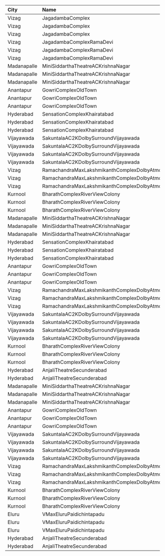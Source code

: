 | City        | Name                                                | Language |  Time | Type            | Price | Capacity | Booked |
| :---------- | :-------------------------------------------------- | :------- | ----: | :-------------- | ----: | -------: | -----: |
| Vizag       | JagadambaComplex                                    | Telugu   | 11:00 | DressCircle     |  112₹ |       82 |     53 |
| Vizag       | JagadambaComplex                                    | Telugu   | 11:00 | MiddleCircle    |   67₹ |       19 |     13 |
| Vizag       | JagadambaComplex                                    | Telugu   | 11:00 | FrontCircle     |   44₹ |       38 |     20 |
| Vizag       | JagadambaComplexRamaDevi                            | Telugu   | 11:00 | DressCircle     |  112₹ |      163 |    147 |
| Vizag       | JagadambaComplexRamaDevi                            | Telugu   | 11:00 | MiddleCircle    |   80₹ |       39 |     39 |
| Vizag       | JagadambaComplexRamaDevi                            | Telugu   | 11:00 | FrontCircle     |   60₹ |       76 |     76 |
| Madanapalle | MiniSiddarthaTheatreACKrishnaNagar                  | Telugu   | 11:00 | Reserved        |   70₹ |      210 |    105 |
| Madanapalle | MiniSiddarthaTheatreACKrishnaNagar                  | Telugu   | 11:00 | First           |   50₹ |      124 |     62 |
| Madanapalle | MiniSiddarthaTheatreACKrishnaNagar                  | Telugu   | 11:00 | Second          |   30₹ |       74 |     37 |
| Anantapur   | GowriComplexOldTown                                 | Telugu   | 11:15 | Platinum        |  110₹ |      244 |    140 |
| Anantapur   | GowriComplexOldTown                                 | Telugu   | 11:15 | Gold            |   70₹ |      134 |    134 |
| Anantapur   | GowriComplexOldTown                                 | Telugu   | 11:15 | Silver          |   30₹ |      106 |    106 |
| Hyderabad   | SensationComplexKhairatabad                         | Telugu   | 11:30 | EcstasyClass    |  150₹ |      156 |     52 |
| Hyderabad   | SensationComplexKhairatabad                         | Telugu   | 11:30 | ColosseumClass  |  150₹ |      145 |     53 |
| Hyderabad   | SensationComplexKhairatabad                         | Telugu   | 11:30 | AscropolisClass |   80₹ |      189 |     51 |
| Vijayawada  | SakuntalaAC2KDolbySurroundVijayawada                | Telugu   | 11:30 | Balcony         |  100₹ |      264 |    132 |
| Vijayawada  | SakuntalaAC2KDolbySurroundVijayawada                | Telugu   | 11:30 | FirstClass      |  100₹ |       44 |     22 |
| Vijayawada  | SakuntalaAC2KDolbySurroundVijayawada                | Telugu   | 11:30 | SecondClass     |   70₹ |       40 |     20 |
| Vijayawada  | SakuntalaAC2KDolbySurroundVijayawada                | Telugu   | 11:30 | ThirdClass      |   45₹ |      103 |     51 |
| Vizag       | RamachandraMaxLakshmikanthComplexDolbyAtmosGajuwaka | Telugu   | 11:30 | ReservedClass   |  112₹ |      192 |     96 |
| Vizag       | RamachandraMaxLakshmikanthComplexDolbyAtmosGajuwaka | Telugu   | 11:30 | FirstClass      |   67₹ |       38 |     19 |
| Vizag       | RamachandraMaxLakshmikanthComplexDolbyAtmosGajuwaka | Telugu   | 11:30 | SecondClass     |   44₹ |       57 |     28 |
| Kurnool     | BharathComplexRiverViewColony                       | Telugu   | 12:00 | FirstClass      |   70₹ |      242 |    122 |
| Kurnool     | BharathComplexRiverViewColony                       | Telugu   | 12:00 | SecondClass     |   50₹ |       76 |     38 |
| Kurnool     | BharathComplexRiverViewColony                       | Telugu   | 12:00 | ThirdClass      |   50₹ |       79 |     39 |
| Madanapalle | MiniSiddarthaTheatreACKrishnaNagar                  | Telugu   | 14:00 | Reserved        |   70₹ |      210 |    105 |
| Madanapalle | MiniSiddarthaTheatreACKrishnaNagar                  | Telugu   | 14:00 | First           |   50₹ |      124 |     62 |
| Madanapalle | MiniSiddarthaTheatreACKrishnaNagar                  | Telugu   | 14:00 | Second          |   30₹ |       74 |     37 |
| Hyderabad   | SensationComplexKhairatabad                         | Telugu   | 14:30 | EcstasyClass    |  150₹ |      156 |     52 |
| Hyderabad   | SensationComplexKhairatabad                         | Telugu   | 14:30 | ColosseumClass  |  150₹ |      145 |     53 |
| Hyderabad   | SensationComplexKhairatabad                         | Telugu   | 14:30 | AscropolisClass |   80₹ |      189 |     51 |
| Anantapur   | GowriComplexOldTown                                 | Telugu   | 14:30 | Platinum        |  110₹ |      244 |    140 |
| Anantapur   | GowriComplexOldTown                                 | Telugu   | 14:30 | Gold            |   70₹ |      134 |    134 |
| Anantapur   | GowriComplexOldTown                                 | Telugu   | 14:30 | Silver          |   30₹ |      106 |    106 |
| Vizag       | RamachandraMaxLakshmikanthComplexDolbyAtmosGajuwaka | Telugu   | 14:30 | ReservedClass   |  112₹ |      192 |     96 |
| Vizag       | RamachandraMaxLakshmikanthComplexDolbyAtmosGajuwaka | Telugu   | 14:30 | FirstClass      |   67₹ |       38 |     19 |
| Vizag       | RamachandraMaxLakshmikanthComplexDolbyAtmosGajuwaka | Telugu   | 14:30 | SecondClass     |   44₹ |       57 |     28 |
| Vijayawada  | SakuntalaAC2KDolbySurroundVijayawada                | Telugu   | 15:00 | Balcony         |  100₹ |      264 |    132 |
| Vijayawada  | SakuntalaAC2KDolbySurroundVijayawada                | Telugu   | 15:00 | FirstClass      |  100₹ |       44 |     22 |
| Vijayawada  | SakuntalaAC2KDolbySurroundVijayawada                | Telugu   | 15:00 | SecondClass     |   70₹ |       40 |     20 |
| Vijayawada  | SakuntalaAC2KDolbySurroundVijayawada                | Telugu   | 15:00 | ThirdClass      |   45₹ |      103 |     51 |
| Kurnool     | BharathComplexRiverViewColony                       | Telugu   | 15:00 | FirstClass      |   70₹ |      242 |    122 |
| Kurnool     | BharathComplexRiverViewColony                       | Telugu   | 15:00 | SecondClass     |   50₹ |       76 |     38 |
| Kurnool     | BharathComplexRiverViewColony                       | Telugu   | 15:00 | ThirdClass      |   50₹ |       79 |     39 |
| Hyderabad   | AnjaliTheatreSecunderabad                           | Telugu   | 18:00 | UpperBalcony    |  150₹ |       94 |     48 |
| Hyderabad   | AnjaliTheatreSecunderabad                           | Telugu   | 18:00 | LowerBalcony    |  100₹ |      299 |    194 |
| Madanapalle | MiniSiddarthaTheatreACKrishnaNagar                  | Telugu   | 18:00 | Reserved        |   70₹ |      210 |    105 |
| Madanapalle | MiniSiddarthaTheatreACKrishnaNagar                  | Telugu   | 18:00 | First           |   50₹ |      124 |     62 |
| Madanapalle | MiniSiddarthaTheatreACKrishnaNagar                  | Telugu   | 18:00 | Second          |   30₹ |       74 |     37 |
| Anantapur   | GowriComplexOldTown                                 | Telugu   | 18:15 | Platinum        |  110₹ |      244 |    140 |
| Anantapur   | GowriComplexOldTown                                 | Telugu   | 18:15 | Gold            |   70₹ |      134 |    134 |
| Anantapur   | GowriComplexOldTown                                 | Telugu   | 18:15 | Silver          |   30₹ |      106 |    106 |
| Vijayawada  | SakuntalaAC2KDolbySurroundVijayawada                | Telugu   | 18:30 | Balcony         |  100₹ |      264 |    132 |
| Vijayawada  | SakuntalaAC2KDolbySurroundVijayawada                | Telugu   | 18:30 | FirstClass      |  100₹ |       44 |     22 |
| Vijayawada  | SakuntalaAC2KDolbySurroundVijayawada                | Telugu   | 18:30 | SecondClass     |   70₹ |       40 |     20 |
| Vijayawada  | SakuntalaAC2KDolbySurroundVijayawada                | Telugu   | 18:30 | ThirdClass      |   45₹ |      103 |     51 |
| Vizag       | RamachandraMaxLakshmikanthComplexDolbyAtmosGajuwaka | Telugu   | 18:30 | ReservedClass   |  112₹ |      192 |     96 |
| Vizag       | RamachandraMaxLakshmikanthComplexDolbyAtmosGajuwaka | Telugu   | 18:30 | FirstClass      |   67₹ |       38 |     19 |
| Vizag       | RamachandraMaxLakshmikanthComplexDolbyAtmosGajuwaka | Telugu   | 18:30 | SecondClass     |   44₹ |       57 |     28 |
| Kurnool     | BharathComplexRiverViewColony                       | Telugu   | 18:30 | FirstClass      |   70₹ |      242 |    122 |
| Kurnool     | BharathComplexRiverViewColony                       | Telugu   | 18:30 | SecondClass     |   50₹ |       76 |     38 |
| Kurnool     | BharathComplexRiverViewColony                       | Telugu   | 18:30 | ThirdClass      |   50₹ |       79 |     39 |
| Eluru       | VMaxEluruPaidichintapadu                            | Telugu   | 18:30 | Balcony         |  120₹ |      222 |    111 |
| Eluru       | VMaxEluruPaidichintapadu                            | Telugu   | 18:30 | SecondClass     |   70₹ |       55 |     25 |
| Eluru       | VMaxEluruPaidichintapadu                            | Telugu   | 18:30 | LowClass        |   40₹ |       48 |      0 |
| Hyderabad   | AnjaliTheatreSecunderabad                           | Telugu   | 21:15 | UpperBalcony    |  150₹ |       94 |     48 |
| Hyderabad   | AnjaliTheatreSecunderabad                           | Telugu   | 21:15 | LowerBalcony    |  100₹ |      299 |    194 |